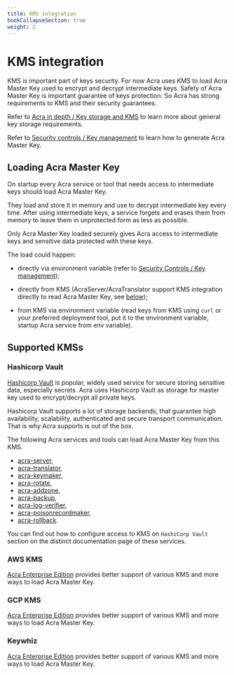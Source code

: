 ```yaml
---
title: KMS integration
bookCollapseSection: true
weight: 2
---
```


# KMS integration

KMS is important part of keys security. For now Acra uses KMS to load Acra Master Key used to encrypt and decrypt intermediate keys.
Safety of Acra Master Key is important guarantee of keys protection. So Acra has strong requirements to KMS and their security
guarantees.

Refer to [Acra in depth / Key storage and KMS](/acra/acra-in-depth/architecture/key-storage-and-kms/) to learn more about general key storage requirements.

Refer to [Security controls / Key management](/acra/security-controls/key-management/) to learn how to generate Acra Master Key.


## Loading Acra Master Key

On startup every Acra service or tool that needs access to intermediate keys should load Acra Master Key. 

They load and store it in memory and use to decrypt intermediate key every time. After using intermediate keys, a service forgets and erases them from memory to leave them in unprotected form as less as possible. 

Only Acra Master Key loaded securely gives Acra access to intermediate keys and sensitive data protected with these keys.


The load could happen:

* directly via environment variable (refer to [Security Controls / Key management](/acra/security-controls/key-management/operations/generation/#master-keys));

* directly from KMS (AcraServer/AcraTranslator support KMS integration directly to read Acra Master Key, see [below](#supported-kmss));

* from KMS via environment variable (read keys from KMS using `curl` or your preferred deployment tool, put it to the environment variable, startup Acra service from env variable).


## Supported KMSs

### Hashicorp Vault

[Hashicorp Vault](https://www.vaultproject.io/) is popular, widely used service for secure storing sensitive data, 
especially secrets. Acra uses Hashicorp Vault as storage for master key used to encrypt/decrypt all private keys.

Hashicorp Vault supports a lot of storage backends, that guarantee high availability, scalability, authenticated and 
secure transport communication. That is why Acra supports is out of the box.


The following Acra services and tools can load Acra Master Key from this KMS. 

* [acra-server](/acra/configuring-maintaining/general-configuration/acra-server/#hashicorp-vault),
* [acra-translator](/acra/configuring-maintaining/general-configuration/acra-translator/#hashicorp-vault),
* [acra-keymaker](/acra/configuring-maintaining/general-configuration/acra-keymaker/#hashicorp-vault),
* [acra-rotate](/acra/configuring-maintaining/general-configuration/acra-rotate/#hashicorp-vault), 
* [acra-addzone](/acra/configuring-maintaining/general-configuration/acra-addzone/#hashicorp-vault),
* [acra-backup](/acra/configuring-maintaining/general-configuration/acra-backup/#hashicorp-vault),
* [acra-log-verifier](/acra/configuring-maintaining/general-configuration/acra-log-verifier/#hashicorp-vault),
* [acra-poisonrecordmaker](/acra/configuring-maintaining/general-configuration/acra-poisonrecordmaker/#hashicorp-vault),
* [acra-rollback](/acra/configuring-maintaining/general-configuration/acra-rollback/#hashicorp-vault).

You can find out how to configure access to KMS on `HashiCorp Vault` section on the distinct documentation page of these services.


### AWS KMS

[Acra Enterprise Edition](/acra/enterprise-edition/) provides better support of various KMS and more ways to load Acra Master Key.


### GCP KMS

[Acra Enterprise Edition](/acra/enterprise-edition/) provides better support of various KMS and more ways to load Acra Master Key.


### Keywhiz

[Acra Enterprise Edition](/acra/enterprise-edition/) provides better support of various KMS and more ways to load Acra Master Key.